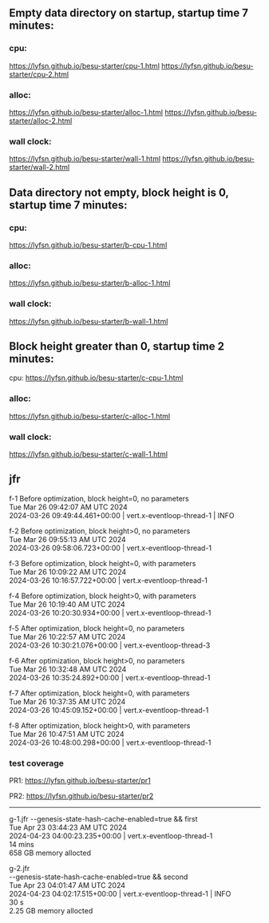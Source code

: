 ## Empty data directory on startup, startup time 7 minutes:
### cpu:
https://lyfsn.github.io/besu-starter/cpu-1.html
https://lyfsn.github.io/besu-starter/cpu-2.html

### alloc:
https://lyfsn.github.io/besu-starter/alloc-1.html
https://lyfsn.github.io/besu-starter/alloc-2.html

### wall clock:
https://lyfsn.github.io/besu-starter/wall-1.html
https://lyfsn.github.io/besu-starter/wall-2.html

## Data directory not empty, block height is 0, startup time 7 minutes:
### cpu:
https://lyfsn.github.io/besu-starter/b-cpu-1.html

### alloc:
https://lyfsn.github.io/besu-starter/b-alloc-1.html

### wall clock:
https://lyfsn.github.io/besu-starter/b-wall-1.html

## Block height greater than 0, startup time 2 minutes:
cpu:
https://lyfsn.github.io/besu-starter/c-cpu-1.html

### alloc:
https://lyfsn.github.io/besu-starter/c-alloc-1.html

### wall clock:
https://lyfsn.github.io/besu-starter/c-wall-1.html

## jfr
f-1 Before optimization, block height=0, no parameters  
Tue Mar 26 09:42:07 AM UTC 2024  
2024-03-26 09:49:44.461+00:00 | vert.x-eventloop-thread-1 | INFO  

f-2 Before optimization, block height>0, no parameters  
Tue Mar 26 09:55:13 AM UTC 2024  
2024-03-26 09:58:06.723+00:00 | vert.x-eventloop-thread-1  

f-3 Before optimization, block height=0, with parameters  
Tue Mar 26 10:09:22 AM UTC 2024  
2024-03-26 10:16:57.722+00:00 | vert.x-eventloop-thread-1  

f-4 Before optimization, block height>0, with parameters  
Tue Mar 26 10:19:40 AM UTC 2024  
2024-03-26 10:20:30.934+00:00 | vert.x-eventloop-thread-1

f-5 After optimization, block height=0, no parameters  
Tue Mar 26 10:22:57 AM UTC 2024  
2024-03-26 10:30:21.076+00:00 | vert.x-eventloop-thread-3

f-6 After optimization, block height>0, no parameters  
Tue Mar 26 10:32:48 AM UTC 2024  
2024-03-26 10:35:24.892+00:00 | vert.x-eventloop-thread-1

f-7 After optimization, block height=0, with parameters  
Tue Mar 26 10:37:35 AM UTC 2024  
2024-03-26 10:45:09.152+00:00 | vert.x-eventloop-thread-1

f-8 After optimization, block height>0, with parameters  
Tue Mar 26 10:47:51 AM UTC 2024  
2024-03-26 10:48:00.298+00:00 | vert.x-eventloop-thread-1

### test coverage
PR1: https://lyfsn.github.io/besu-starter/pr1

PR2: https://lyfsn.github.io/besu-starter/pr2


----

g-1.jfr
--genesis-state-hash-cache-enabled=true && first  
Tue Apr 23 03:44:23 AM UTC 2024  
2024-04-23 04:00:23.235+00:00 | vert.x-eventloop-thread-1   
14 mins  
658 GB memory allocted  

g-2.jfr  
--genesis-state-hash-cache-enabled=true && second  
Tue Apr 23 04:01:47 AM UTC 2024  
2024-04-23 04:02:17.515+00:00 | vert.x-eventloop-thread-1 | INFO  
30 s  
2.25 GB memory allocted  
